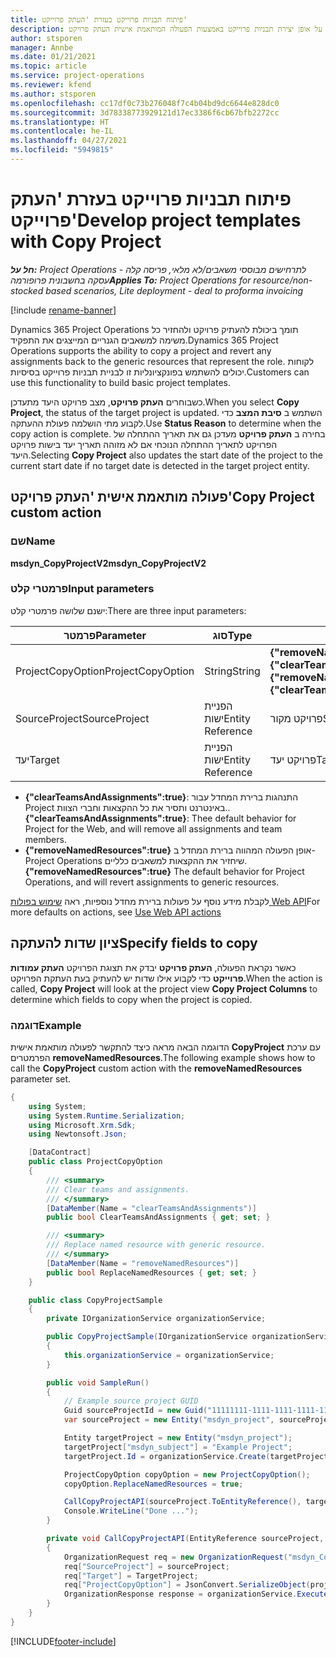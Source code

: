 ```yaml
---
title: פיתוח תבניות פרוייקט בעזרת 'העתק פרוייקט'
description: נושא זה מספק מידע על אופן יצירת תבניות פרוייקט באמצעות הפעולה המותאמת אישית העתק פרויקט.
author: stsporen
manager: Annbe
ms.date: 01/21/2021
ms.topic: article
ms.service: project-operations
ms.reviewer: kfend
ms.author: stsporen
ms.openlocfilehash: cc17df0c73b276048f7c4b04bd9dc6644e828dc0
ms.sourcegitcommit: 3d78338773929121d17ec3386f6cb67bfb2272cc
ms.translationtype: HT
ms.contentlocale: he-IL
ms.lasthandoff: 04/27/2021
ms.locfileid: "5949815"
---
```

# <a name="develop-project-templates-with-copy-project"></a><span data-ttu-id="02945-103">פיתוח תבניות פרוייקט בעזרת 'העתק פרוייקט'</span><span class="sxs-lookup"><span data-stu-id="02945-103">Develop project templates with Copy Project</span></span>

<span data-ttu-id="02945-104">_**חל על:** Project Operations לתרחישים מבוססי משאבים/לא מלאי, פריסה קלה - עסקה בחשבונית פרופורמה_</span><span class="sxs-lookup"><span data-stu-id="02945-104">_**Applies To:** Project Operations for resource/non-stocked based scenarios, Lite deployment - deal to proforma invoicing_</span></span>

[!include [rename-banner](~/includes/cc-data-platform-banner.md)]

<span data-ttu-id="02945-105">Dynamics 365 Project Operations תומך ביכולת להעתיק פרויקט ולהחזיר כל משימה למשאבים הגנריים המייצגים את התפקיד.</span><span class="sxs-lookup"><span data-stu-id="02945-105">Dynamics 365 Project Operations supports the ability to copy a project and revert any assignments back to the generic resources that represent the role.</span></span> <span data-ttu-id="02945-106">לקוחות יכולים להשתמש בפונקציונליות זו לבניית תבניות פרוייקט בסיסיות.</span><span class="sxs-lookup"><span data-stu-id="02945-106">Customers can use this functionality to build basic project templates.</span></span>

<span data-ttu-id="02945-107">כשבוחרים **העתק פרויקט**, מצב פרויקט היעד מתעדכן.</span><span class="sxs-lookup"><span data-stu-id="02945-107">When you select **Copy Project**, the status of the target project is updated.</span></span> <span data-ttu-id="02945-108">השתמש ב **סיבת המצב** כדי לקבוע מתי הושלמה פעולת ההעתקה.</span><span class="sxs-lookup"><span data-stu-id="02945-108">Use **Status Reason** to determine when the copy action is complete.</span></span> <span data-ttu-id="02945-109">בחירה ב **העתק פרויקט** מעדכן גם את תאריך ההתחלה של הפרויקט לתאריך ההתחלה הנוכחי אם לא מזוהה תאריך יעד בישות פרויקט היעד.</span><span class="sxs-lookup"><span data-stu-id="02945-109">Selecting **Copy Project** also updates the start date of the project to the current start date if no target date is detected in the target project entity.</span></span>

## <a name="copy-project-custom-action"></a><span data-ttu-id="02945-110">פעולה מותאמת אישית 'העתק פרויקט'</span><span class="sxs-lookup"><span data-stu-id="02945-110">Copy Project custom action</span></span> 

### <a name="name"></a><span data-ttu-id="02945-111">שם</span><span class="sxs-lookup"><span data-stu-id="02945-111">Name</span></span> 

<span data-ttu-id="02945-112">**msdyn_CopyProjectV2**</span><span class="sxs-lookup"><span data-stu-id="02945-112">**msdyn_CopyProjectV2**</span></span>

### <a name="input-parameters"></a><span data-ttu-id="02945-113">פרמטרי קלט</span><span class="sxs-lookup"><span data-stu-id="02945-113">Input parameters</span></span>
<span data-ttu-id="02945-114">ישנם ‏שלושה פרמטרי קלט:</span><span class="sxs-lookup"><span data-stu-id="02945-114">There are three input parameters:</span></span>

| <span data-ttu-id="02945-115">פרמטר</span><span class="sxs-lookup"><span data-stu-id="02945-115">Parameter</span></span>          | <span data-ttu-id="02945-116">סוג</span><span class="sxs-lookup"><span data-stu-id="02945-116">Type</span></span>   | <span data-ttu-id="02945-117">ערכים</span><span class="sxs-lookup"><span data-stu-id="02945-117">Values</span></span>                                                   | 
|--------------------|--------|----------------------------------------------------------|
| <span data-ttu-id="02945-118">ProjectCopyOption</span><span class="sxs-lookup"><span data-stu-id="02945-118">ProjectCopyOption</span></span>  | <span data-ttu-id="02945-119">String</span><span class="sxs-lookup"><span data-stu-id="02945-119">String</span></span> | <span data-ttu-id="02945-120">**{"removeNamedResources":true}** או **{"clearTeamsAndAssignments":true}**</span><span class="sxs-lookup"><span data-stu-id="02945-120">**{"removeNamedResources":true}** or **{"clearTeamsAndAssignments":true}**</span></span> |
| <span data-ttu-id="02945-121">SourceProject</span><span class="sxs-lookup"><span data-stu-id="02945-121">SourceProject</span></span>      | <span data-ttu-id="02945-122">הפניית ישות</span><span class="sxs-lookup"><span data-stu-id="02945-122">Entity Reference</span></span> | <span data-ttu-id="02945-123">פרויקט מקור</span><span class="sxs-lookup"><span data-stu-id="02945-123">Source Project</span></span> |
| <span data-ttu-id="02945-124">יעד</span><span class="sxs-lookup"><span data-stu-id="02945-124">Target</span></span>             | <span data-ttu-id="02945-125">הפניית ישות</span><span class="sxs-lookup"><span data-stu-id="02945-125">Entity Reference</span></span> | <span data-ttu-id="02945-126">פרויקט יעד</span><span class="sxs-lookup"><span data-stu-id="02945-126">Target Project</span></span> |


- <span data-ttu-id="02945-127">**{"clearTeamsAndAssignments":true}**: התנהגות ברירת המחדל עבור Project באינטרנט ותסיר את כל ההקצאות וחברי הצוות..</span><span class="sxs-lookup"><span data-stu-id="02945-127">**{"clearTeamsAndAssignments":true}**: Thee default behavior for Project for the Web, and will remove all assignments and team members.</span></span>
- <span data-ttu-id="02945-128">**{"removeNamedResources":true}** אופן הפעולה המהווה ברירת המחדל ב-Project Operations שיחזיר את ההקצאות למשאבים כלליים.</span><span class="sxs-lookup"><span data-stu-id="02945-128">**{"removeNamedResources":true}** The default behavior for Project Operations, and will revert assignments to generic resources.</span></span>

<span data-ttu-id="02945-129">לקבלת מידע נוסף על פעולות ברירת מחדל נוספיות, ראה [שימוש בפולות Web API](/powerapps/developer/common-data-service/webapi/use-web-api-actions)</span><span class="sxs-lookup"><span data-stu-id="02945-129">For more defaults on actions, see [Use Web API actions](/powerapps/developer/common-data-service/webapi/use-web-api-actions)</span></span>

## <a name="specify-fields-to-copy"></a><span data-ttu-id="02945-130">ציון שדות להעתקה</span><span class="sxs-lookup"><span data-stu-id="02945-130">Specify fields to copy</span></span> 
<span data-ttu-id="02945-131">כאשר נקראת הפעולה, **העתק פרויקט** יבדק את תצוגת הפרויקט **העתק עמודות פרוייקט** כדי לקבוע אילו שדות יש להעתיק בעת העתקת הפרויקט.</span><span class="sxs-lookup"><span data-stu-id="02945-131">When the action is called, **Copy Project** will look at the project view **Copy Project Columns** to determine which fields to copy when the project is copied.</span></span>


### <a name="example"></a><span data-ttu-id="02945-132">דוגמה</span><span class="sxs-lookup"><span data-stu-id="02945-132">Example</span></span>
<span data-ttu-id="02945-133">הדוגמה הבאה מראה כיצד להתקשר לפעולה מותאמת אישית **CopyProject** עם ערכת הפרמטרים **removeNamedResources**.</span><span class="sxs-lookup"><span data-stu-id="02945-133">The following example shows how to call the **CopyProject** custom action with the **removeNamedResources** parameter set.</span></span>
```C#
{
    using System;
    using System.Runtime.Serialization;
    using Microsoft.Xrm.Sdk;
    using Newtonsoft.Json;

    [DataContract]
    public class ProjectCopyOption
    {
        /// <summary>
        /// Clear teams and assignments.
        /// </summary>
        [DataMember(Name = "clearTeamsAndAssignments")]
        public bool ClearTeamsAndAssignments { get; set; }

        /// <summary>
        /// Replace named resource with generic resource.
        /// </summary>
        [DataMember(Name = "removeNamedResources")]
        public bool ReplaceNamedResources { get; set; }
    }

    public class CopyProjectSample
    {
        private IOrganizationService organizationService;

        public CopyProjectSample(IOrganizationService organizationService)
        {
            this.organizationService = organizationService;
        }

        public void SampleRun()
        {
            // Example source project GUID
            Guid sourceProjectId = new Guid("11111111-1111-1111-1111-111111111111");
            var sourceProject = new Entity("msdyn_project", sourceProjectId);

            Entity targetProject = new Entity("msdyn_project");
            targetProject["msdyn_subject"] = "Example Project";
            targetProject.Id = organizationService.Create(targetProject);

            ProjectCopyOption copyOption = new ProjectCopyOption();
            copyOption.ReplaceNamedResources = true;

            CallCopyProjectAPI(sourceProject.ToEntityReference(), targetProject.ToEntityReference(), copyOption);
            Console.WriteLine("Done ...");
        }

        private void CallCopyProjectAPI(EntityReference sourceProject, EntityReference TargetProject, ProjectCopyOption projectCopyOption)
        {
            OrganizationRequest req = new OrganizationRequest("msdyn_CopyProjectV2");
            req["SourceProject"] = sourceProject;
            req["Target"] = TargetProject;
            req["ProjectCopyOption"] = JsonConvert.SerializeObject(projectCopyOption);
            OrganizationResponse response = organizationService.Execute(req);
        }
    }
}
```


[!INCLUDE[footer-include](../includes/footer-banner.md)]